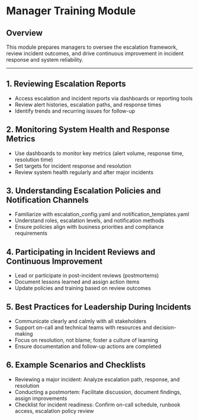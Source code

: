 # Manager Training Module

## Overview
This module prepares managers to oversee the escalation framework, review incident outcomes, and drive continuous improvement in incident response and system reliability.

---

## 1. Reviewing Escalation Reports
- Access escalation and incident reports via dashboards or reporting tools
- Review alert histories, escalation paths, and response times
- Identify trends and recurring issues for follow-up

## 2. Monitoring System Health and Response Metrics
- Use dashboards to monitor key metrics (alert volume, response time, resolution time)
- Set targets for incident response and resolution
- Review system health regularly and after major incidents

## 3. Understanding Escalation Policies and Notification Channels
- Familiarize with escalation_config.yaml and notification_templates.yaml
- Understand roles, escalation levels, and notification methods
- Ensure policies align with business priorities and compliance requirements

## 4. Participating in Incident Reviews and Continuous Improvement
- Lead or participate in post-incident reviews (postmortems)
- Document lessons learned and assign action items
- Update policies and training based on review outcomes

## 5. Best Practices for Leadership During Incidents
- Communicate clearly and calmly with all stakeholders
- Support on-call and technical teams with resources and decision-making
- Focus on resolution, not blame; foster a culture of learning
- Ensure documentation and follow-up actions are completed

## 6. Example Scenarios and Checklists
- Reviewing a major incident: Analyze escalation path, response, and resolution
- Conducting a postmortem: Facilitate discussion, document findings, assign improvements
- Checklist for incident readiness: Confirm on-call schedule, runbook access, escalation policy review 
